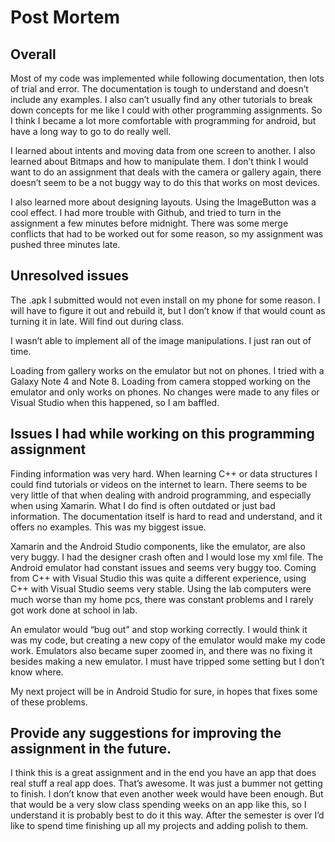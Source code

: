 # Post Mortem

## Overall
Most of my code was implemented while following documentation, then lots of trial and error. The documentation is tough to understand and doesn’t include any examples. I also can’t usually find any other tutorials to break down concepts for me like I could with other programming assignments. So I think I became a lot more comfortable with programming for android, but have a long way to go to do really well.

I learned about intents and moving data from one screen to another. I also learned about Bitmaps and how to manipulate them. I don’t think I would want to do an assignment that deals with the camera or gallery again, there doesn’t seem to be a not buggy way to do this that works on most devices.

I also learned more about designing layouts. Using the ImageButton was a cool effect.
I had more trouble with Github, and tried to turn in the assignment a few minutes before midnight. There was some merge conflicts that had to be worked out for some reason, so my assignment was pushed three minutes late.

## Unresolved issues
The .apk I submitted would not even install on my phone for some reason. I will have to figure it out and rebuild it, but I don’t know if that would count as turning it in late. Will find out during class.

I wasn’t able to implement all of the image manipulations. I just ran out of time.

Loading from gallery works on the emulator but not on phones. I tried with a Galaxy Note 4 and Note 8.
Loading from camera stopped working on the emulator and only works on phones. No changes were made to any files or Visual Studio when this happened, so I am baffled.

## Issues I had while working on this programming assignment
Finding information was very hard. When learning C++ or data structures I could find tutorials or videos on the internet to learn. There seems to be very little of that when dealing with android programming, and especially when using Xamarin. What I do find is often outdated or just bad information. The documentation itself is hard to read and understand, and it offers no examples. This was my biggest issue.

Xamarin and the Android Studio components, like the emulator, are also very buggy. I had the designer crash often and I would lose my xml file. The Android emulator had constant issues and seems very buggy too. Coming from C++ with Visual Studio this was quite a different experience, using C++ with Visual Studio seems very stable. Using the lab computers were much worse than my home pcs, there was constant problems and I rarely got work done at school in lab.

An emulator would “bug out” and stop working correctly. I would think it was my code, but creating a new copy of the emulator would make my code work. Emulators also became super zoomed in, and there was no fixing it besides making a new emulator. I must have tripped some setting but I don’t know where.

My next project will be in Android Studio for sure, in hopes that fixes some of these problems.

## Provide any suggestions for improving the assignment in the future.
I think this is a great assignment and in the end you have an app that does real stuff a real app does. That’s awesome. It was just a bummer not getting to finish. I don’t know that even another week would have been enough. But that would be a very slow class spending weeks on an app like this, so I understand it is probably best to do it this way. After the semester is over I’d like to spend time finishing up all my projects and adding polish to them.
